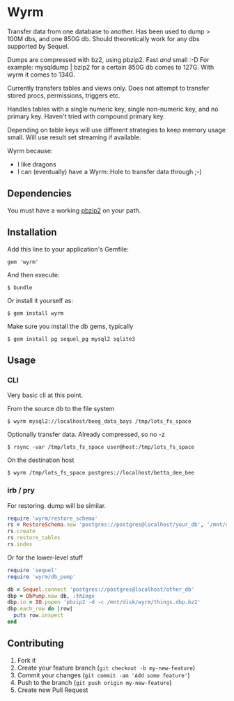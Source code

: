# Wyrm

Transfer data from one database to another. Has been used to dump > 100M dbs,
and one 850G db. Should theoretically work for any dbs supported by Sequel.

Dumps are compressed with bz2, using pbzip2. Fast *and* small :-D For example:
mysqldump | bzip2 for a certain 850G db comes to 127G. With wyrm it
comes to 134G.

Currently transfers tables and views only. Does not attempt to transfer
stored procs, permissions, triggers etc.

Handles tables with a single numeric key, single non-numeric key, and no
primary key. Haven't tried with compound primary key.

Depending on table keys will use different strategies to keep memory usage small.
Will use result set streaming if available.

Wyrm because:

- I like dragons
- I can (eventually) have a Wyrm::Hole to transfer data through ;-)

## Dependencies

You must have a working
[pbzip2](http://compression.ca/pbzip2/ "Will use all your cores")
on your path.

## Installation


Add this line to your application's Gemfile:

    gem 'wyrm'

And then execute:

    $ bundle

Or install it yourself as:

    $ gem install wyrm

Make sure you install the db gems, typically

    $ gem install pg sequel_pg mysql2 sqlite3

## Usage

### CLI

Very basic cli at this point.

From the source db to the file system

    $ wyrm mysql2://localhost/beeg_data_bays /tmp/lots_fs_space

Optionally transfer data. Already compressed, so no -z

    $ rsync -var /tmp/lots_fs_space user@host:/tmp/lots_fs_space

On the destination host

    $ wyrm /tmp/lots_fs_space postgres://localhost/betta_dee_bee

### irb / pry

For restoring. dump will be similar.

``` ruby
require 'wyrm/restore_schema'
rs = RestoreSchema.new 'postgres://postgres@localhost/your_db', '/mnt/disk/wyrm'
rs.create
rs.restore_tables
rs.index
```

Or for the lower-level stuff

``` ruby
require 'sequel'
require 'wyrm/db_pump'

db = Sequel.connect 'postgres://postgres@localhost/other_db'
dbp = DbPump.new db, :things
dbp.io = IO.popen 'pbzip2 -d -c /mnt/disk/wyrm/things.dbp.bz2'
dbp.each_row do |row|
  puts row.inspect
end
```

## Contributing

1. Fork it
2. Create your feature branch (`git checkout -b my-new-feature`)
3. Commit your changes (`git commit -am 'Add some feature'`)
4. Push to the branch (`git push origin my-new-feature`)
5. Create new Pull Request
